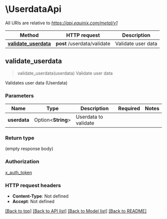 # \UserdataApi

All URIs are relative to *https://api.equinix.com/metal/v1*

Method | HTTP request | Description
------------- | ------------- | -------------
[**validate_userdata**](UserdataApi.md#validate_userdata) | **post** /userdata/validate | Validate user data



## validate_userdata

> validate_userdata(userdata)
Validate user data

Validates user data (Userdata)

### Parameters


Name | Type | Description  | Required | Notes
------------- | ------------- | ------------- | ------------- | -------------
**userdata** | Option<**String**> | Userdata to validate |  |

### Return type

 (empty response body)

### Authorization

[x_auth_token](../README.md#x_auth_token)

### HTTP request headers

- **Content-Type**: Not defined
- **Accept**: Not defined

[[Back to top]](#) [[Back to API list]](../README.md#documentation-for-api-endpoints) [[Back to Model list]](../README.md#documentation-for-models) [[Back to README]](../README.md)

